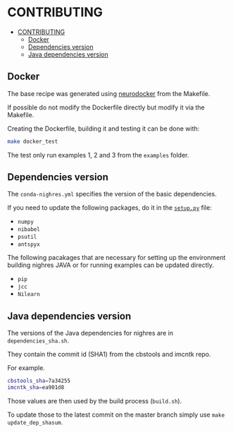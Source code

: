 # CONTRIBUTING

- [CONTRIBUTING](#contributing)
  - [Docker](#docker)
  - [Dependencies version](#dependencies-version)
  - [Java dependencies version](#java-dependencies-version)

## Docker

The base recipe was generated using
[neurodocker](https://github.com/ReproNim/neurodocker) from the Makefile.

If possible do not modify the Dockerfile directly but modify it via the
Makefile.

Creating the Dockerfile, building it and testing it can be done with:

```bash
make docker_test
```

The test only run examples 1, 2 and 3 from the `examples` folder.

## Dependencies version

The `conda-nighres.yml` specifies the version of the basic dependencies.


If you need to update the following packages, do it in the
[`setup.py`](./setup.py) file:

- `numpy`
- `nibabel`
- `psutil`
- `antspyx`


The following pacakages that are necessary for setting up the environment
building nighres JAVA or for running examples can be updated directly.

- `pip`
- `jcc`
- `Nilearn`


## Java dependencies version

The versions of the Java dependencies for nighres are in `dependencies_sha.sh`.

They contain the commit id (SHA1) from the cbstools and imcntk repo.

For example.

```bash
cbstools_sha=7a34255
imcntk_sha=ea901d8
```

Those values are then used by the build process (`build.sh`).

To update those to the latest commit on the master branch simply use
`make update_dep_shasum`.
